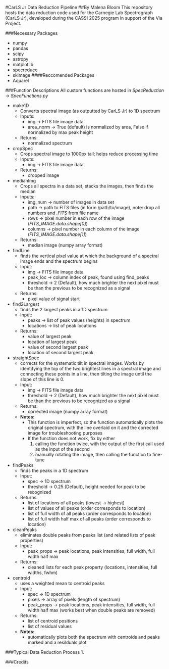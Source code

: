 #CarLS Jr Data Reduction Pipeline
##By Malena Bloom
This repository hosts the data reduction code used for the Carnegie Lab Spectrograph (CarLS Jr), developed during the CASSI 2025 program in support of the Via Project. 

###Necessary Packages
- numpy
- pandas
- scipy
- astropy
- matplotlib
- specreduce
- skimage
####Reccomended Packages
- Aquarel
  
###Function Descriptions
All custom functions are hosted in _SpecReduction_ -> _SpecFunctions.py_
- make1D
  - Converts spectral image (as outputted by CarLS Jr) to 1D spectrum
  - Inputs:
    - img -> FITS file image data
    - area_norm -> True (default) is normalized by area, False if normalized by max peak height
  - Returns:
    - normalized spectrum
- cropSpec
  - Crops spectral image to 1000px tall; helps reduce processing time
  - Inputs:
    - img -> FITS file image data
  - Returns:
    - cropped image
- medianImg
  - Crops all spectra in a data set, stacks the images, then finds the median
  - Inputs:
    - img_num -> number of images in data set
    - path -> path to FITS files (in form /path/to/image), note: drop all numbers and _.FITS_ from file name
    - rows -> pixel number in each row of the image (_FITS_IMAGE.data.shape[0]_)
    - columns -> pixel number in each column of the image (_FITS_IMAGE.data.shape[1]_)
  - Returns:
    - median image (numpy array format)
- findLine
  - finds the vertical pixel value at which the background of a spectral image ends and the spectrum begins
  - Input:
    - img -> FITS file image data
    - peak_loc -> column index of peak, found using find_peaks
    - threshold -> 2 (Default), how much brighter the next pixel must be than the previous to be recognized as a signal
  - Returns:
    - pixel value of signal start
- find2Largest
  - finds the 2 largest peaks in a 1D spectrum
  - Input:
    - peaks -> list of peak values (heights) in spectrum
    - locations -> list of peak locations
  - Returns:
    - value of largest peak
    - location of largest peak
    - value of second largest peak
    - location of second largest peak
- straightSpec
  - corrects for the systematic tilt in spectral images. Works by identifying the top of the two brightest lines in a spectral image and connecting these points in a line, then tilting the image until the slope of this line is 0.
  - Input:
    - img -> FITS file image data
    - threshold -> 2 (Default), how much brighter the next pixel must be than the previous to be recognized as a signal
  - Returns:
    - corrected image (numpy array format)
  - __Notes:__
    - This function is imperfect, so the function automatically plots the original spectrum, with the line overlaid on it and the corrected image for troubleshooting purposes
    - If the function does not work, fix by either
      1. calling the function twice, with the output of the first call used as the input of the second
      2. manually rotating the image, then calling the function to fine-tune
- findPeaks
  - finds the peaks in a 1D spectrum
  - Input:
    - spec -> 1D spectrum
    - threshold -> 0.25 (Default), height needed for peak to be recognized 
  - Returns:
    - list of locations of all peaks (lowest -> highest)
    - list of values of all peaks (order corresponds to location)
    - list of full width of all peaks (order corresponds to location)
    - list of full width half max of all peaks (order corresponds to location)
- cleanPeaks
  - eliminates double peaks from peaks list (and related lists of peak properties)
  - Input:
    - peak_props -> peak locations, peak intensities, full width, full width half max
  - Returns:
    - cleaned lists for each peak property (locations, intensities, full widths, fwhm)
- centroid
  - uses a weighted mean to centroid peaks
  - Input:
    - spec -> 1D spectrum
    - pixels -> array of pixels (length of spectrum)
    - peak_props -> peak locations, peak intensities, full width, full width half max (works best when double peaks are removed)
  - Returns:
    - list of centroid positions
    - list of residual values
  - __Notes:__
    - automatically plots both the spectrum with centroids and peaks marked and a resilduals plot

    
###Typical Data Reduction Process
1. 

###Credits

